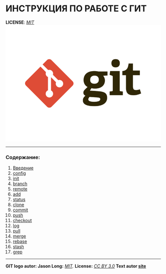 
# ИНСТРУКЦИЯ ПО РАБОТЕ С ГИТ

**LICENSE**: *[MIT](./License.md)*
![](./git-logo.png)

----
### Содержание:
1.  [Введение](Introduction.md)
2.  [config](config.md)
3.  [init](init.md)
4.  [branch](branch.md)
5.  [remote](remote.md)
6.  [add](./add.md)
7.  [status](status.md)
8.  [clone](clone.md)
9.  [commit](commit.md)
10. [push](push.md)
11. [checkout](checkout.md)
12. [log](log.md)
13. [pull](pull.md)
14. [merge](merge.md)
15. [rebase](rebase.md)
16. [stash](stash.md)
17. [grep](grep.md)
    
----

**GIT logo autor: Jason Long:** *[MIT](http://git-scm.com/downloads/logos).*
**License:** *[CC BY 3.0](https://creativecommons.org/licenses/by/3.0/deed.en)*
**Text autor [site](https://www.hostinger.ru/rukovodstva/osnovnie-git-komandy)**